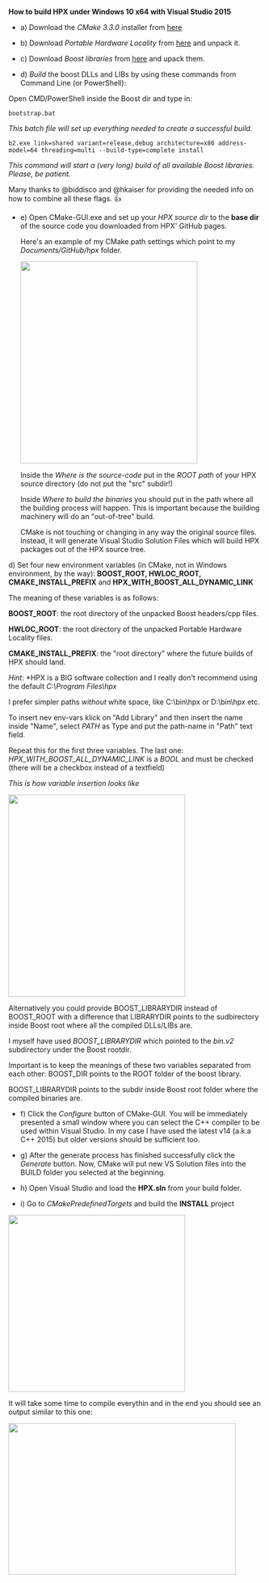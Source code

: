 **How to build HPX under Windows 10 x64 with Visual Studio 2015**


* a) Download the *CMake 3.3.0* installer from <a href="http://www.cmake.org/files/v3.3/cmake-3.3.0-win32-x86.exe" target="_blank">here</a> 

* b) Download *Portable Hardware Locality* from <a href="http://www.open-mpi.org/software/hwloc/v1.11/downloads/hwloc-win64-build-1.11.0.zip">here</a> and unpack it.

* c) Download *Boost libraries* from <a href="http://sourceforge.net/projects/boost/files/boost/1.59.0/boost_1_59_0.zip/download">here</a> and upack them.

* d) *Build* the boost DLLs and LIBs by using these commands from Command Line (or PowerShell):

Open CMD/PowerShell inside the Boost dir and type in:

```code 
bootstrap.bat
```
*This batch file will set up everything needed to create a successful build.*

```code
b2.exe link=shared variant=release,debug architecture=x86 address-model=64 threading=multi --build-type=complete install
```
*This command will start a (very long) build of all available Boost libraries. Please, be patient.*

Many thanks to @biddisco and @hkaiser for providing the needed info on how to combine all these flags. :thumbsup:

* e) Open CMake-GUI.exe and set up your *HPX source dir* to the **base dir** of the source code you downloaded from HPX' GitHub pages. 

   Here's an example of my CMake path settings which point to my *Documents/GitHub/hpx* folder.
   
   <img src="http://fs2.directupload.net/images/150813/ldi6oedi.png" width="350" height="400">
   
   Inside the *Where is the source-code* put in the *ROOT path* of your HPX source directory (do not put the "src" subdir!)
   
   Inside *Where to build the binaries* you should put in the path where all the building process will happen. 
   This is important because the building machinery will do an "out-of-tree" build. 
   
   CMake is not touching or changing in any way the original source files. Instead, it will generate Visual Studio Solution Files
   which will build HPX packages out of the HPX source tree.
   
d) Set four new environment variables (in CMake, not in Windows environment, by the way): **BOOST_ROOT, HWLOC_ROOT, CMAKE_INSTALL_PREFIX** and **HPX_WITH_BOOST_ALL_DYNAMIC_LINK**    

The meaning of these variables is as follows:

**BOOST_ROOT**: the root directory of the unpacked Boost headers/cpp files.

**HWLOC_ROOT**: the root directory of the unpacked Portable Hardware Locality files.

**CMAKE_INSTALL_PREFIX**: the "root directory" where the future builds of HPX should land. 

*Hint*: *HPX is a BIG software collection and I really don't recommend using the default *C:\Program Files\hpx* 

I prefer simpler paths *without* white space, like C:\bin\hpx or D:\bin\hpx etc. 

To insert nev env-vars klick on "Add Library" and then insert the name inside "Name", select *PATH* as Type and put the path-name in "Path" text field.

Repeat this for the first three variables. 
The last one: *HPX_WITH_BOOST_ALL_DYNAMIC_LINK* is a *BOOL* and must be checked (there will be a checkbox instead of a textfield)  

*This is how variable insertion looks like*

<img src="http://fs2.directupload.net/images/150813/cf4kfips.png" width="350" height="400">

Alternatively you could provide BOOST_LIBRARYDIR instead of BOOST_ROOT with a difference that LIBRARYDIR points to the sudbirectory inside 
Boost root where all the compiled DLLs/LIBs are. 

I myself have used *BOOST_LIBRARYDIR* which pointed to the *bin.v2* subdirectory under the Boost rootdir.

Important is to keep the meanings of these two variables separated from each other: 
BOOST_DIR points to the ROOT folder of the boost library. 

BOOST_LIBRARYDIR points to the subdir inside Boost root folder where the compiled binaries are.

* f) Click the *Configure* button of CMake-GUI. You will be immediately presented a small window 
where you can select the C++ compiler to be used within Visual Studio. In my case I have used the latest v14 (a.k.a C++ 2015) but older versions should be sufficient too.

* g) After the generate process has finished successfully click the *Generate* button.  Now, CMake will put new VS Solution files into the BUILD folder you selected at the beginning.

* h) Open Visual Studio and load the **HPX.sln** from your build folder.

* i) Go to *CMakePredefinedTargets* and build the **INSTALL** project

<img src="http://fs2.directupload.net/images/150813/q9bcypwg.png" width="350" height="350">

It will take some time to compile everythin and in the end you should see an output similar to this one:

<img src="http://fs2.directupload.net/images/150813/qa9pxark.png" width="450" height="300">
